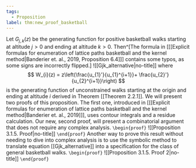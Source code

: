 ```yaml
---
tags:
  - Proposition
label: thm:new_proof_basketball
---
```

Let $G_{j,k}(z)$ be the generating function for positive basketball walks starting at altitude $j > 0$ and ending at altitude $k > 0$. Then^[The formula in \[[[Explicit formulas for enumeration of lattice paths basketball and the kernel method|Banderier et. al., 2019, Proposition 6.4]]\] contains some typos, as some signs are incorrectly flipped.]
![[Gjk_alternative|no-title]]
where
$$
W_{i}(z) = z\left(\frac{u_{1}'}{u_{1}^{i+1}}+ \frac{u_{2}'}{u_{2}^{i+1}}\right)
$$
is the generating function of unconstrained walks starting at the origin and ending at altitude $i$ derived in Theorem [[Theorem 2.2.1]].
We will present two proofs of this proposition. The first one, introduced in \[[[Explicit formulas for enumeration of lattice paths basketball and the kernel method|Banderier et. al., 2019]]\], uses contour integrals and a residue calculation.
Our new, second proof, will present a combinatorial argument that does not require any complex analysis.
`\begin{proof}`
![[Proposition 3.1.5. Proof|no-title]]
`\end{proof}`
Another way to prove this result without needing to dive into complex analysis is to use the symbolic method to translate equation [[Gjk_alternative]]
into a specification for the class of general basketball walks.
`\begin{proof}`
![[Proposition 3.1.5. Proof 2|no-title]]
`\end{proof}`
